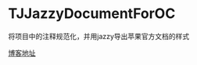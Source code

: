# TJJazzyDocumentForOC
将项目中的注释规范化，并用jazzy导出苹果官方文档的样式

[博客地址](https://joshpelltan.github.io/2017/06/如何将自己项目的代码文档导出为苹果样式/)
